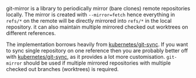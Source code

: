 git-mirror is a library to periodically mirror (bare clones) remote repositories locally.
The mirror is created with `--mirror=fetch` hence everything in `refs/*` on the remote
will be directly mirrored into `refs/*` in the local repository. 
it can also maintain multiple mirrored checked out worktrees on different references.


The implementation borrows heavily from [kubernetes/git-sync](https://github.com/kubernetes/git-sync).
If you want to sync single repository on one reference then you are probably better off
with [kubernetes/git-sync](https://github.com/kubernetes/git-sync), as it provides
a lot more customisation. 
`git-mirror` should be used if multiple mirrored repositories with multiple checked out branches (worktrees) is required.
